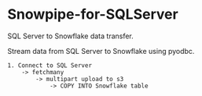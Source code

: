 # Snowpipe-for-SQLServer
SQL Server to Snowflake data transfer.

Stream data from SQL Server to Snowflake using pyodbc.

```
1. Connect to SQL Server
    -> fetchmany
        -> multipart upload to s3
            -> COPY INTO Snowflake table
```        
